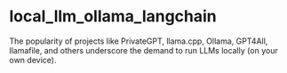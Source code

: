 # local_llm_ollama_langchain
The popularity of projects like PrivateGPT, llama.cpp, Ollama, GPT4All, llamafile, and others underscore the demand to run LLMs locally (on your own device).
